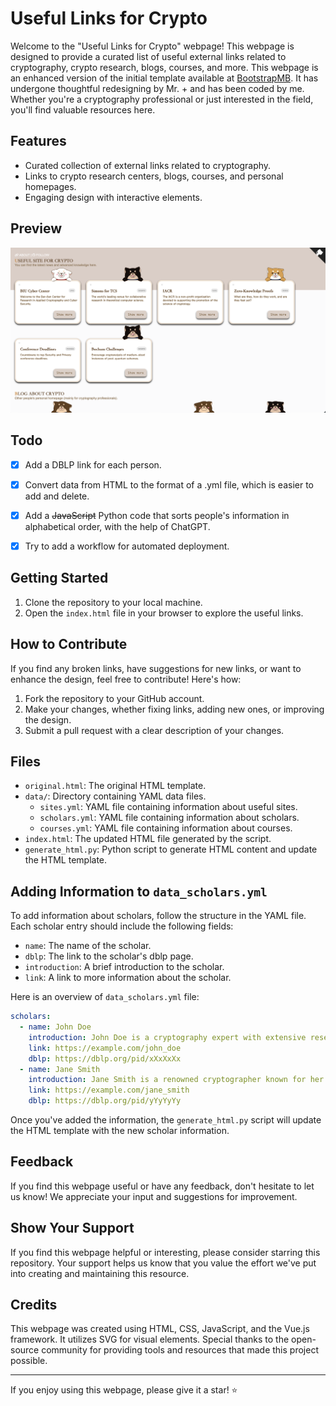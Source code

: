 # Useful Links for Crypto

Welcome to the "Useful Links for Crypto" webpage! This webpage is designed to provide a curated list of useful external links related to cryptography, crypto research, blogs, courses, and more. This webpage is an enhanced version of the initial template available at [BootstrapMB](http://www.bootstrapmb.com/item/10801). It has undergone thoughtful redesigning by Mr. + and has been coded by me. Whether you're a cryptography professional or just interested in the field, you'll find valuable resources here.

## Features

- Curated collection of external links related to cryptography.
- Links to crypto research centers, blogs, courses, and personal homepages.
- Engaging design with interactive elements.

## Preview

![Webpage Preview](./img/preview.jpg)

## Todo

- [x] Add a DBLP link for each person.
- [x] Convert data from HTML to the format of a .yml file, which is easier to add and delete.
- [x] Add a ~~JavaScript~~ Python code that sorts people's information in alphabetical order, with the help of ChatGPT.
- [x] Try to add a workflow for automated deployment.


## Getting Started

1. Clone the repository to your local machine.
2. Open the `index.html` file in your browser to explore the useful links.

## How to Contribute

If you find any broken links, have suggestions for new links, or want to enhance the design, feel free to contribute! Here's how:

1. Fork the repository to your GitHub account.
2. Make your changes, whether fixing links, adding new ones, or improving the design.
3. Submit a pull request with a clear description of your changes.

## Files

- `original.html`: The original HTML template.
- `data/`: Directory containing YAML data files.
  - `sites.yml`: YAML file containing information about useful sites.
  - `scholars.yml`: YAML file containing information about scholars.
  - `courses.yml`: YAML file containing information about courses.
- `index.html`: The updated HTML file generated by the script.
- `generate_html.py`: Python script to generate HTML content and update the HTML template.

## Adding Information to `data_scholars.yml`

To add information about scholars, follow the structure in the YAML file. Each scholar entry should include the following fields:

- `name`: The name of the scholar.
- `dblp`: The link to the scholar's dblp page.
- `introduction`: A brief introduction to the scholar.
- `link`: A link to more information about the scholar.

Here is an overview of `data_scholars.yml` file:

```yaml
scholars:
  - name: John Doe
    introduction: John Doe is a cryptography expert with extensive research experience.
    link: https://example.com/john_doe
    dblp: https://dblp.org/pid/xXxXxXx
  - name: Jane Smith
    introduction: Jane Smith is a renowned cryptographer known for her work in homomorphic encryption.
    link: https://example.com/jane_smith
    dblp: https://dblp.org/pid/yYyYyYy
```

Once you've added the information, the `generate_html.py` script will update the HTML template with the new scholar information.

## Feedback

If you find this webpage useful or have any feedback, don't hesitate to let us know! We appreciate your input and suggestions for improvement.

## Show Your Support

If you find this webpage helpful or interesting, please consider starring this repository. Your support helps us know that you value the effort we've put into creating and maintaining this resource.

## Credits

This webpage was created using HTML, CSS, JavaScript, and the Vue.js framework. It utilizes SVG for visual elements. Special thanks to the open-source community for providing tools and resources that made this project possible.

---

If you enjoy using this webpage, please give it a star! ⭐️
